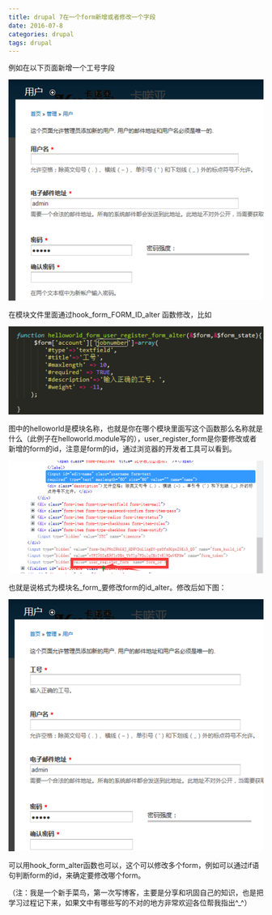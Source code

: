 ```yaml
---
title: drupal 7在一个form新增或者修改一个字段
date: 2016-07-8
categories: drupal
tags: drupal
---
```




例如在以下页面新增一个工号字段

![](1.png)

在模块文件里面通过hook_form_FORM_ID_alter 函数修改，比如

![](2.png)

图中的helloworld是模块名称，也就是你在哪个模块里面写这个函数那么名称就是什么（此例子在helloworld.module写的），user_register_form是你要修改或者新增的form的id，注意是form的id，通过浏览器的开发者工具可以看到。

![](3.png)

也就是说格式为模块名_form_要修改form的id_alter。修改后如下图：

![](4.png)

可以用hook_form_alter函数也可以，这个可以修改多个form，例如可以通过if语句判断form的id，来确定要修改哪个form。
 
（注：我是一个新手菜鸟，第一次写博客，主要是分享和巩固自己的知识，也是把学习过程记下来，如果文中有哪些写的不对的地方非常欢迎各位帮我指出^_^）